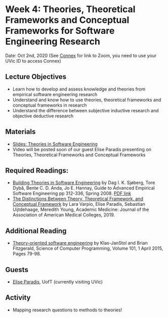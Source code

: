 # Week 4: Theories, Theoretical Frameworks and Conceptual Frameworks for Software Engineering Research

Date: Oct 2nd, 2020
(See [Connex]( https://connex.csc.uvic.ca/portal/site/emse2020) for link to Zoom, you need to use your UVic ID to access Connex)

## Lecture Objectives
- Learn how to develop and assess knowledge and theories from empirical software engineering research
- Understand and know how to use theories, theoretical frameworks and conceptual frameworks in research
- Understand the difference between subjective inductive research and objective deductive research 

## Materials
- [Slides: Theories in Software Engineering](resources/emse-uvic-2020-week4-theory.pdf)
- Video will be posted soon of our guest Elise Paradis presenting on Theories, Theoretical Frameworks and Conceptual Frameworks

## Required Readings:

- [Building Theories in Software Engineering](https://link.springer.com/chapter/10.1007/978-1-84800-044-5_12) by Dag I. K. Sjøberg, Tore Dybå, Bente C. D. Anda, Jo E. Hannay, Guide to Advanced Empirical Software Engineering pp 312-336, Spring 2008. [PDF link](http://maveric0.uwaterloo.ca/~migod/846/papers/theoriesInSE-chapter.pdf)
- [The Distinctions Between Theory, Theoretical Framework, and Conceptual Framework](https://www.researchgate.net/profile/Harasit_Paul4/post/what_is_the_difference_between_theoretical_framework_and_conceptual_framework/attachment/5ed558e7152fe900010c39cc/AS%3A897701948448768%401591040231038/download/varpio2019.pdf) by Lara Varpio, Elise Paradis, Sebastian Uijtdehaage, Meredith Young, Academic Medicine: Journal of the Association of American Medical Colleges, 2019. 

## Additional Reading

- [Theory-oriented software engineering](https://www.sciencedirect.com/science/article/pii/S0167642314005425) by Klas-JanStol and Brian Fitzgerald, Science of Computer Programming, Volume 101, 1 April 2015, Pages 79-98.

## Guests
- [Elise Paradis](https://www.whatiscollaboration.org/), UofT (currently visiting UVic)

## Activity 
- Mapping research questions to methods to theories!


